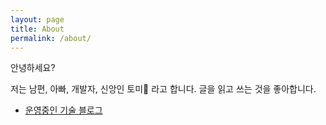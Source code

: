 ```yaml
---
layout: page
title: About
permalink: /about/
---
```


안녕하세요?

저는 남편, 아빠, 개발자, 신앙인 토미🙂 라고 합니다.
글을 읽고 쓰는 것을 좋아합니다.

- [운영중인 기술 블로그](https://jusung.github.io)
